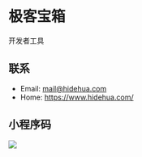 # 极客宝箱

开发者工具

## 联系
- Email: mail@hidehua.com
- Home: https://www.hidehua.com/

## 小程序码
![](https://7465-test-936601-1258982949.tcb.qcloud.la/qrcode.jpg)

